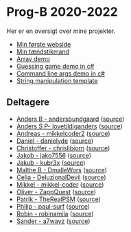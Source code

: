 # Prog-B 2020-2022

Her er en oversigt over mine projekter.

- [Min første webside](kageside/)
- [Min tændstikmand](stickman/)
- [Array demo](array-demo/)
- [Guessing game demo in c#](https://github.com/rsthtx/prog-b-2020/blob/master/c-sharp/guessing-game/Program.cs) 
- [Command line args demo in c#](https://github.com/rsthtx/prog-b-2020/blob/master/c-sharp/cmd-args-demo/Program.cs)
- [String manipulation template](https://github.com/rsthtx/prog-b-2020/blob/master/c-sharp/string-manipulation/Program.cs)

## Deltagere

- [Anders B - andersbundgaard](https://andersbundgaard.github.io/) ([source](https://github.com/andersbundgaard/andersbundgaard.github.io))
- [Anders S P- lovetildiganders](https://lovetildiganders.github.io/) ([source](https://github.com/lovetildiganders/lovetildiganders.github.io))
- [Andreas - mikkelcoder2](https://mikkelcoder2.github.io/) ([source](https://github.com/mikkelcoder2/mikkelcoder2.github.io))
- [Daniel - danielyde](https://danielyde.github.io/) ([source](https://github.com/danielyde/danielyde.github.io))
- [Christoffer - chrislibjorn](https://chrislibjorn.github.io/) ([source](https://github.com/chrislibjorn/chrislibjorn.github.io))
- [Jakob - jako7556](https://jako7556.github.io/) ([source](https://github.com/jako7556/jako7556.github.io))
- [Jakub - kubr3x](https://kubr3x.github.io/) ([source](https://github.com/kubr3x/kubr3x.github.io))
- [Malthe B - DmalleWors](https://DmalleWors.github.io/) ([source](https://github.com/DmalleWors/DmalleWors.github.io))
- [Celia - DeluzionalDevil](https://DeluzionalDevil.github.io/) ([source](https://github.com/DeluzionalDevil/DeluzionalDevil.github.io))
- [Mikkel - mikkel-coder](https://mikkel-coder.github.io/) ([source](https://github.com/mikkel-coder/mikkel-coder.github.io))
- [Oliver - ZappQuest](https://ZappQuest.github.io/) ([source](https://github.com/ZappQuest/ZappQuest.github.io))
- [Patrik - TheRealPSM](https://TheRealPSM.github.io/) ([source](https://github.com/TheRealPSM/TheRealPSM.github.io))
- [Philip - paul-surf](https://paul-surf.github.io/) ([source](https://github.com/paul-surf/paul-surf.github.io))
- [Robin - robinamila](https://robinamila.github.io/) ([source](https://github.com/robinamila/robinamila.github.io))
- [Sander - a7wayz](https://a7wayz.github.io/) ([source](https://github.com/a7wayz/a7wayz.github.io))
